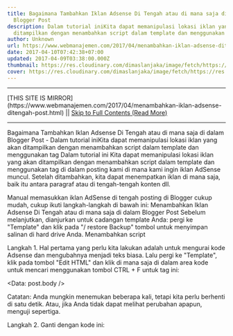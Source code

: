 ```yaml
---
title: Bagaimana Tambahkan Iklan Adsense Di Tengah atau di mana saja di dalam
  Blogger Post
description: Dalam tutorial iniKita dapat memanipulasi lokasi iklan yang akan
  ditampilkan dengan menambahkan script dalam template dan menggunakan tag
author: Unknown
url: https://www.webmanajemen.com/2017/04/menambahkan-iklan-adsense-ditengah-post.html
date: 2017-04-10T07:42:38+07:00
updated: 2017-04-09T03:38:00.000Z
thumbnail: https://res.cloudinary.com/dimaslanjaka/image/fetch/https://res.cloudinary.com/practicaldev/image/fetch/4.bp.blogspot.com/-Z4TdEbpcxn0/UthBZXiyPYI/AAAAAAAAF40/nwthnaxPQuw/s1600/insert-adsense-into-blogger-post.png?zoom=1.5&ssl=1
cover: https://res.cloudinary.com/dimaslanjaka/image/fetch/https://res.cloudinary.com/practicaldev/image/fetch/4.bp.blogspot.com/-Z4TdEbpcxn0/UthBZXiyPYI/AAAAAAAAF40/nwthnaxPQuw/s1600/insert-adsense-into-blogger-post.png?zoom=1.5&ssl=1
---
```


<hr/> [THIS SITE IS MIRROR](https://www.webmanajemen.com/2017/04/menambahkan-iklan-adsense-ditengah-post.html) || <a href="https://www.webmanajemen.com/2017/04/menambahkan-iklan-adsense-ditengah-post.html" rel="follow" class="button" id="read-more">Skip to Full Contents (Read More)</a> <hr/> Bagaimana Tambahkan Iklan Adsense Di Tengah atau di mana saja di dalam Blogger Post - Dalam tutorial iniKita dapat memanipulasi lokasi iklan yang akan ditampilkan dengan menambahkan script dalam template dan menggunakan tag Dalam tutorial ini Kita dapat memanipulasi lokasi iklan yang akan ditampilkan dengan menambahkan script dalam template dan menggunakan tag di dalam posting kami di mana kami ingin iklan AdSense muncul. Setelah ditambahkan, kita dapat menempatkan iklan di mana saja, baik itu antara paragraf atau di tengah-tengah konten dll.


Manual memasukkan iklan AdSense di tengah posting di Blogger cukup mudah, cukup ikuti langkah-langkah di bawah ini:
Menambahkan Iklan Adsense Di Tengah atau di mana saja di dalam Blogger Post
Sebelum melanjutkan, dianjurkan untuk cadangan template Anda: pergi ke "Template" dan klik pada "/ restore Backup" tombol untuk menyimpan salinan di hard drive Anda.
Menambahkan script

Langkah 1. Hal pertama yang perlu kita lakukan adalah untuk mengurai kode Adsense dan mengubahnya menjadi teks biasa. Lalu pergi ke "Template", klik pada tombol "Edit HTML" dan klik di mana saja di dalam area kode untuk mencari menggunakan tombol CTRL + F untuk tag ini:

<Data: post.body />

Catatan: Anda mungkin menemukan beberapa kali, tetapi kita perlu berhenti di satu detik. Atau, jika Anda tidak dapat melihat perubahan apapun, menguji sepertiga.


Langkah 2. Ganti dengan kode ini:

<Div expr: id = ' "adsmiddle1" + Data: post.id'> </ div> <B: if 'data: blog.pageType == "item"' = cond> <B: if 'Data: blog.pageType = & quot; static_page & quot;' = cond> <Div style = "clear: both; margin: 10px 0"> <! - Tambahkan sini kode iklan Anda -> </ Div> </ B: if> </ B: if> <Div expr: id = ' "adsmiddle2" + Data: post.id'> <Data: post.body /> </ Div> <Script type = "text / javascript"> var obj0 = document.getElementById ( "adsmiddle1 <data: post.id/>"); var obj1 = document.getElementById ( "adsmiddle2 <data: post.id/>"); var s = obj1.innerHTML; var r = s.search (! / \ x3C - adsense - \ x3e / IgM); if (r> 0) {obj0.innerHTML = s.substr (0, r); obj1.innerHTML = s.substr (r + 16);} </ Script>

 Langkah 3. Tambahkan kode Adsense dikonversi pada di mana Anda melihat <! - Tambahkan sini kode iklan -> penjelasan, kemudian simpan perubahan dengan mengklik tombol "Simpan template".
Catatan: Untuk berpusat iklan, tambahkan <center> </ center> tag sebelum dan setelah kode AdSense, seperti ini:
<Div style = "clear: both; margin: 10px 0"> <center> <! - Tambahkan sini kode iklan Anda -> </ center> </ Div>

Menambahkan penjelasan AdSense untuk menampilkan iklan
Langkah 4. Ketika Anda membuat New Post, menambahkan penjelasan ini dalam "HTML" untuk mana Anda ingin iklan Google AdSense muncul:
<! - adsense ->
Sebagai contoh:
Ini adalah teks demo. Ini adalah teks demo. Ini adalah teks demo.Ini adalah teks demo. Ini adalah teks demo. Ini adalah teks demo.Ini adalah teks demo. Ini adalah teks demo. Ini adalah teks demo.Ini adalah demo teks. <br /> <br /> <! - adsense -> Ini adalah teks demo. Ini adalah teks demo. Ini adalah teks demo. Ini adalah teks demo. Ini adalah teks demo.Ini adalah teks demo. Ini adalah teks demo. Ini adalah teks demo.Ini adalah teks demo. Ini adalah teks demo.




penjelasan AdSense di tengah-tengah isi posting

Perlu diketahui bahwa jika Anda tidak menambahkan penjelasan ini untuk menentukan di mana untuk menampilkan iklan, maka akan muncul di bawah judul secara default.
Jadi ini adalah bagaimana kita dapat menambahkan iklan AdSense di tengah atau di mana saja di dalam posting Blogger kami. Jangan khawatir tentang melanggar Syarat Layanan Google karena menerapkan metode ini tidak akan mengubah struktur iklan. <hr/> [THIS SITE IS MIRROR](https://www.webmanajemen.com/2017/04/menambahkan-iklan-adsense-ditengah-post.html) || <a href="https://www.webmanajemen.com/2017/04/menambahkan-iklan-adsense-ditengah-post.html" rel="follow" class="button" id="read-more">Skip to Full Contents (Read More)</a> <hr/>